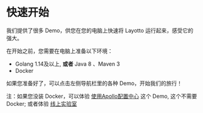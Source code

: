 # 快速开始
我们提供了很多 Demo，供您在您的电脑上快速将 Layotto 运行起来，感受它的强大。

在开始之前，您需要在电脑上准备以下环境：

- Golang 1.14及以上, **或者** Java 8 、Maven 3
- Docker

如果您准备好了，可以点击左侧导航栏里的各种 Demo，开始我们的旅行！

注：如果您没装 Docker，可以体验 [使用Apollo配置中心](/docs/configuration/start-apollo.md) 这个 Demo, 这个不需要 Docker; 或者体验 [线上实验室](/docs/start/lab.md)